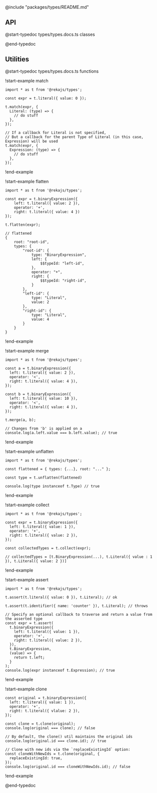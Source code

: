@include "packages/types/README.md"

## API

@start-typedoc types/types.docs.ts classes

@end-typedoc

## Utilities

@start-typedoc types/types.docs.ts functions

!start-example match

```tsx
import * as t from '@rekajs/types';

const expr = t.literal({ value: 0 });

t.match(expr, {
  Literal: (type) => {
    // do stuff
  },
});

// If a callback for Literal is not specified,
// But a callback for the parent Type of Literal (in this case, Expression) will be used
t.match(expr, {
  Expression: (type) => {
    // do stuff
  },
});
```

!end-example

!start-example flatten

```tsx
import * as t from '@rekajs/types';

const expr = t.binaryExpression({
    left: t.literal({ value: 2 }),
    operator: '+',
    right: t.literal({ value: 4 })
});

t.flatten(expr);

// flattened
{
    root: "root-id",
    types: {
        "root-id": {
            type: "BinaryExpression",
            left: {
                $$typeId: "left-id",
            },
            operator: "+",
            right: {
                $$typeId: "right-id",
            }
        },
        "left-id": {
            type: "Literal",
            value: 2
        },
        "right-id": {
            type: "Literal",
            value: 4
        }
    }
}
```

!end-example

!start-example merge

```tsx
import * as t from '@rekajs/types';

const a = t.binaryExpression({
  left: t.literal({ value: 2 }),
  operator: '<',
  right: t.literal({ value: 4 }),
});

const b = t.binaryExpression({
  left: t.literal({ value: 10 }),
  operator: '<',
  right: t.literal({ value: 4 }),
});

t.merge(a, b);

// Changes from 'b' is applied on a
console.log(a.left.value === b.left.value); // true
```

!end-example

!start-example unflatten

```tsx
import * as t from '@rekajs/types';

const flattened = { types: {...}, root: "..." };

const type = t.unflatten(flattened)

console.log(type instanceof t.Type) // true
```

!end-example

!start-example collect

```tsx
import * as t from '@rekajs/types';

const expr = t.binaryExpression({
  left: t.literal({ value: 1 }),
  operator: '+',
  right: t.literal({ value: 2 }),
});

const collectedTypes = t.collect(expr);

// collectedTypes = [t.BinaryExpression(...), t.Literal({ value : 1 }), t.Literal({ value: 2 })]
```

!end-example

!start-example assert

```tsx
import * as t from '@rekajs/types';

t.assert(t.literal({ value: 0 }), t.Literal); // ok

t.assert(t.identifier({ name: 'counter' }), t.Literal); // throws

// Specify an optional callback to traverse and return a value from the asserted type
const expr = t.assert(
  t.binaryExpression({
    left: t.literal({ value: 1 }),
    operator: '+',
    right: t.literal({ value: 2 }),
  }),
  t.BinaryExpression,
  (value) => {
    return t.left;
  }
);
console.log(expr instanceof t.Expression); // true
```

!end-example

!start-example clone

```tsx
const original = t.binaryExpression({
  left: t.literal({ value: 1 }),
  operator: '+',
  right: t.literal({ vlalue: 2 }),
});

const clone = t.clone(original);
console.log(original === clone); // false

// By default, the clone() util maintains the original ids
console.log(original.id === clone.id); // true

// Clone with new ids via the `replaceExistingId` option:
const cloneWithNewIds = t.clone(original, {
  replaceExistingId: true,
});
console.log(original.id === cloneWithNewIds.id); // false
```

!end-example

@end-typedoc
